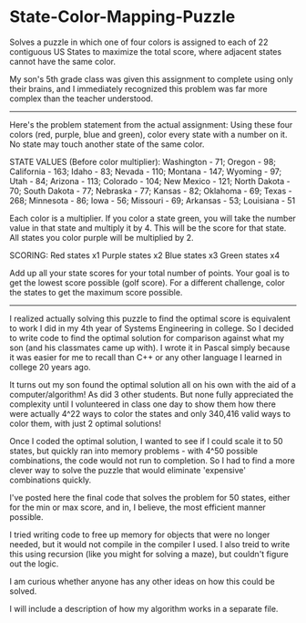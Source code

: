 # State-Color-Mapping-Puzzle
Solves a puzzle in which one of four colors is assigned to each of 22 contiguous US States to maximize the total score, where adjacent states cannot have the same color.

My son's 5th grade class was given this assignment to complete using only their brains, and I immediately recognized this problem was far more complex than the teacher understood. 

-------------------------------------------------------------------------------------------------------------------
Here's the problem statement from the actual assignment:
Using these four colors (red, purple, blue and green), color every state with a number on it. No state may touch another state of the same color. 

STATE VALUES (Before color multiplier):
Washington - 71;
Oregon - 98;
California - 163;
Idaho - 83;
Nevada - 110;
Montana - 147;
Wyoming - 97;
Utah - 84;
Arizona - 113;
Colorado - 104;
New Mexico - 121;
North Dakota - 70;
South Dakota - 77;
Nebraska - 77;
Kansas - 82;
Oklahoma - 69;
Texas - 268;
Minnesota - 86;
Iowa - 56;
Missouri - 69;
Arkansas - 53;
Louisiana - 51

Each color is a multiplier. If you color a state green, you will take the number value in that state and multiply it by 4. This will be the score for that state. All states you color purple will be multiplied by 2.

SCORING:
Red states x1
Purple states x2
Blue states x3
Green states x4

Add up all your state scores for your total number of points. Your goal is to get the lowest score possible (golf score). For a different challenge, color the states to get the maximum score possible.

-------------------------------------------------------------------------------------------------------------------

I realized actually solving this puzzle to find the optimal score is equivalent to work I did in my 4th year of Systems Engineering in college. So I decided to write code to find the optimal solution for comparison against what my son (and his classmates came up with). I wrote it in Pascal simply because it was easier for me to recall than C++ or any other language I learned in college 20 years ago.

It turns out my son found the optimal solution all on his own with the aid of a computer/algorithm! As did 3 other students. But none fully appreciated the complexity until I volunteered in class one day to show them how there were actually 4^22 ways to color the states and only 340,416 valid ways to color them, with just 2 optimal solutions!

Once I coded the optimal solution, I wanted to see if I could scale it to 50 states, but quickly ran into memory problems - with 4^50 possible combinations, the code would not run to completion. So I had to find a more clever way to solve the puzzle that would eliminate 'expensive' combinations quickly.

I've posted here the final code that solves the problem for 50 states, either for the min or max score, and in, I believe, the most efficient manner possible. 

I tried writing code to free up memory for objects that were no longer needed, but it would not compile in the compiler I used.
I also treid to write this using recursion (like you might for solving a maze), but couldn't figure out the logic.

I am curious whether anyone has any other ideas on how this could be solved.

I will include a description of how my algorithm works in a separate file.
